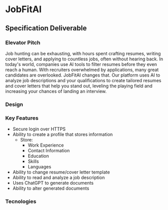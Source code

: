 # JobFitAI


## Specification Deliverable

### Elevator Pitch
Job hunting can be exhausting, with hours spent crafting resumes, writing cover letters, and applying to countless jobs, often without hearing back. In today's world, companies use AI tools to filter resumes before they even reach a human. With recruiters overwhelmed by applications, many great candidates are overlooked. JobFitAI changes that. Our platform uses AI to analyze job descriptions and your qualifications to create tailored resumes and cover letters that help you stand out, leveling the playing field and increasing your chances of landing an interview.

### Design


### Key Features
- Secure login over HTTPS
- Ability to create a profile that stores information
  - Store:
      - Work Experience
      - Contact Information
      - Education
      - Skills
      - Languages
- Ability to change resume/cover letter template
- Ability to read and analyze a job description
- Uses ChatGPT to generate documents
- Ability to alter generated documents

### Tecnologies
